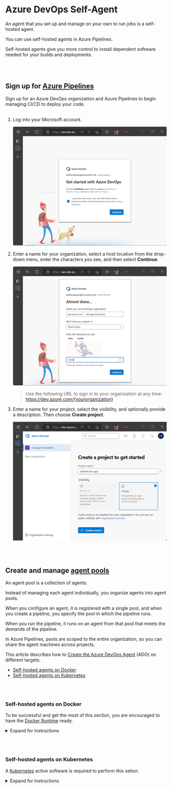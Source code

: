 # Azure DevOps Self-Agent

An agent that you set up and manage on your own to run jobs is a self-hosted agent.

You can use self-hosted agents in Azure Pipelines.

Self-hosted agents give you more control to install dependent software needed for your builds and deployments.

<br><br>
## Sign up for [Azure Pipelines](https://learn.microsoft.com/en-us/azure/devops/pipelines/get-started/pipelines-sign-up?view=azure-devops)

Sign up for an Azure DevOps organization and Azure Pipelines to begin managing CI/CD to deploy your code.<br><br>

1. Log into your Microsoft account.

   ![Microsoft Account](/images/microsoft_account.png)

2. Enter a name for your organization, select a host location from the drop-down menu, enter the characters you see, and then select **Continue**.

   ![Create ADO Organization](/images/ado-organization.png)

   > Use the following URL to sign in to your organization at any time: https://dev.azure.com/{yourorganization}

3. Enter a name for your project, select the visibility, and optionally provide a description. Then choose **Create project**.

   ![Create ADO Project](/images/ado-create_project.png)


<br><br>
## Create and manage [agent pools](https://learn.microsoft.com/en-us/azure/devops/pipelines/agents/pools-queues?view=azure-devops&tabs=yaml%2Cbrowser#create-agent-pools)

An agent pool is a collection of agents.

Instead of managing each agent individually, you organize agents into agent pools.

When you configure an agent, it is registered with a single pool, and when you create a pipeline, you specify the pool in which the pipeline runs.

When you run the pipeline, it runs on an agent from that pool that meets the demands of the pipeline.

In Azure Pipelines, pools are scoped to the entire organization, so you can share the agent machines across projects.

This article describes how to [Create the Azure DevOps Agent](https://learn.microsoft.com/en-us/azure/devops/pipelines/agents/pools-queues?view=azure-devops&tabs=yaml%2Cbrowser#create-agent-pools) (ADO) on different targets.

- [Self-hosted agents on Docker](#self-hosted-agents-on-docker)
- [Self-hosted agents on Kubernetes](#self-hosted-agents-on-kubernetes)


<br><br>
### Self-hosted agents on **Docker**

To be successful and get the most of this section, you are encouraged to have the [Docker Runtime](https://docs.docker.com/docker-for-windows/install/) ready.

<details>
<summary>Expand for instructions</summary>

1. Go to your organization and select **Organization settings**.

   ![ADO Organization Settings](/images/ado-organization_settings.png)

2. Select **Agent pools** in the left panel under **Pipelines**.

   ![ADO Organization Settings Agent pools](/images/ado-organization_settings_agent_pools.png)

3. Select **Add pool**.

4. Select **Self-hosted** for **Pool type**, type **Docker** as the **Name** of the agent pool and select **Create**.

   ![ADO Organization Settings Add Agent pools](/images/ado-organization_settings_agent_pools-add.png)

5. See the agent pool **Docker**.

   ![ADO Agent Pool Docker](/images/ado-agent_pool-docker.png)

6. Create a directory of your choice and navigate into it.

   ![Doker dir](/images/ado-agent_pool-docker-dir.png)

7. Save the following content to file **```Dockerfile```**.

    ```
    FROM ubuntu:20.04
    RUN DEBIAN_FRONTEND=noninteractive apt-get update
    RUN DEBIAN_FRONTEND=noninteractive apt-get upgrade -y

    RUN DEBIAN_FRONTEND=noninteractive apt-get install -y -qq --no-install-recommends \
        apt-transport-https \
        apt-utils \
        ca-certificates \
        curl \
        git \
        iputils-ping \
        jq \
        lsb-release \
        software-properties-common

    RUN curl -sL https://aka.ms/InstallAzureCLIDeb | bash

    # Can be 'linux-x64', 'linux-arm64', 'linux-arm', 'rhel.6-x64'.
    ENV TARGETARCH=linux-x64

    WORKDIR /azp

    COPY ./start.sh .
    RUN chmod +x start.sh

    ENTRYPOINT [ "./start.sh" ]
    ```

8. Save the following content to file **```start.sh```**.

    ```
    #!/bin/bash
    set -e

    if [ -z "$AZP_URL" ]; then
    echo 1>&2 "error: missing AZP_URL environment variable"
    exit 1
    fi

    if [ -z "$AZP_TOKEN_FILE" ]; then
    if [ -z "$AZP_TOKEN" ]; then
        echo 1>&2 "error: missing AZP_TOKEN environment variable"
        exit 1
    fi

    AZP_TOKEN_FILE=/azp/.token
    echo -n $AZP_TOKEN > "$AZP_TOKEN_FILE"
    fi

    unset AZP_TOKEN

    if [ -n "$AZP_WORK" ]; then
    mkdir -p "$AZP_WORK"
    fi

    export AGENT_ALLOW_RUNASROOT="1"

    cleanup() {
    if [ -e config.sh ]; then
        print_header "Cleanup. Removing Azure Pipelines agent..."

        # If the agent has some running jobs, the configuration removal process will fail.
        # So, give it some time to finish the job.
        while true; do
        ./config.sh remove --unattended --auth PAT --token $(cat "$AZP_TOKEN_FILE") && break

        echo "Retrying in 30 seconds..."
        sleep 30
        done
    fi
    }

    print_header() {
    lightcyan='\033[1;36m'
    nocolor='\033[0m'
    echo -e "${lightcyan}$1${nocolor}"
    }

    # Let the agent ignore the token env variables
    export VSO_AGENT_IGNORE=AZP_TOKEN,AZP_TOKEN_FILE

    print_header "1. Determining matching Azure Pipelines agent..."

    AZP_AGENT_PACKAGES=$(curl -LsS \
        -u user:$(cat "$AZP_TOKEN_FILE") \
        -H 'Accept:application/json;' \
        "$AZP_URL/_apis/distributedtask/packages/agent?platform=$TARGETARCH&top=1")

    AZP_AGENT_PACKAGE_LATEST_URL=$(echo "$AZP_AGENT_PACKAGES" | jq -r '.value[0].downloadUrl')

    if [ -z "$AZP_AGENT_PACKAGE_LATEST_URL" -o "$AZP_AGENT_PACKAGE_LATEST_URL" == "null" ]; then
    echo 1>&2 "error: could not determine a matching Azure Pipelines agent"
    echo 1>&2 "check that account '$AZP_URL' is correct and the token is valid for that account"
    exit 1
    fi

    print_header "2. Downloading and extracting Azure Pipelines agent..."

    curl -LsS $AZP_AGENT_PACKAGE_LATEST_URL | tar -xz & wait $!

    source ./env.sh

    print_header "3. Configuring Azure Pipelines agent..."

    ./config.sh --unattended \
    --agent "${AZP_AGENT_NAME:-$(hostname)}" \
    --url "$AZP_URL" \
    --auth PAT \
    --token $(cat "$AZP_TOKEN_FILE") \
    --pool "${AZP_POOL:-Default}" \
    --work "${AZP_WORK:-_work}" \
    --replace \
    --acceptTeeEula & wait $!

    print_header "4. Running Azure Pipelines agent..."

    trap 'cleanup; exit 0' EXIT
    trap 'cleanup; exit 130' INT
    trap 'cleanup; exit 143' TERM

    chmod +x ./run-docker.sh

    # To be aware of TERM and INT signals call run.sh
    # Running it with the --once flag at the end will shut down the agent after the build is executed
    ./run-docker.sh "$@" & wait $!
    ```

9. Build the container with the ADO agent software.


    ```console
    docker build -t adoagent-docker:latest .
    ```

10. Run the container.

    ```console
    docker run \
    -e AZP_URL=$AZP_URL \
    -e AZP_TOKEN=$AZP_TOKEN \
    -e AZP_POOL=Docker \
    adoagent-docker:latest
    ```

    > **Warning**

    > You need to control your ADO url and token using environment variables.

    > Command above is for example only. Replace with proper values.

    | Env Var | Description |
    |----------|---------------|
    | `AZP_URL` | The URL of the Azure DevOps or Azure DevOps Server instance. |
    | `AZP_TOKEN` | [Personal Access Token](https://learn.microsoft.com/en-us/azure/devops/organizations/accounts/use-personal-access-tokens-to-authenticate?view=azure-devops&amp%3Btabs=Windows&tabs=Windows) (PAT) with Agent Pools (read, manage) scope, created by a user who has permission to configure agents, at AZP_URL. |

17. Validate if the container agent is connected.

    ![ADO agent listening](/images/ado-agent_pool-docker-run-listening.png)

18. Go to your **Organization settings**, select **Agent pools** and select **Docker**.

19. You should now see your container agent connected in the **Agents** menu.

    ![ADO agent pool with connected agent](/images/ado-agent_pool-docker-connected_agent.png)

20. You can start more container agents as needed.

</details>


<br><br>
### Self-hosted agents on **Kubernetes**

A [Kubernetes](https://kubernetes.io/docs/tasks/tools/) active software is required to perform this setion.

<details>
<summary>Expand for instructions</summary>

1. Go to your organization and select **Organization settings**.

   ![ADO Organization Settings](/images/ado-organization_settings.png)

2. Select **Agent pools** in the left panel under **Pipelines**.

   ![ADO Organization Settings Agent pools](/images/ado-organization_settings_agent_pools.png)

3. Select **Add pool**.

4. Select **Self-hosted** for **Pool type**, type **Kubernetes** as the **Name** of the agent pool and select **Create**.

   ![ADO Organization Settings Add Agent pools](/images/ado-organization_settings_agent_pools-add-kubernetes.png)

5. See the agent pool **Kubernetes**.

   ![ADO Agent Pool Docker](/images/ado-agent_pool-kubernetes.png)

6. Create a directory of your choice and navigate into it.

   ![Kubernetes dir](/images/ado-agent_pool-kubernetes-dir.png)

7. Save the following content to file **```Dockerfile```**.

    ```
    FROM ubuntu:20.04
    RUN DEBIAN_FRONTEND=noninteractive apt-get update
    RUN DEBIAN_FRONTEND=noninteractive apt-get upgrade -y

    RUN DEBIAN_FRONTEND=noninteractive apt-get install -y -qq --no-install-recommends \
        apt-transport-https \
        apt-utils \
        ca-certificates \
        curl \
        git \
        iputils-ping \
        jq \
        lsb-release \
        software-properties-common

    RUN curl -sL https://aka.ms/InstallAzureCLIDeb | bash

    # Can be 'linux-x64', 'linux-arm64', 'linux-arm', 'rhel.6-x64'.
    ENV TARGETARCH=linux-x64

    WORKDIR /azp

    COPY ./start.sh .
    RUN chmod +x start.sh

    ENTRYPOINT [ "./start.sh" ]
    ```

8. Save the following content to file **```start.sh```**.

    ```
    #!/bin/bash
    set -e

    if [ -z "$AZP_URL" ]; then
    echo 1>&2 "error: missing AZP_URL environment variable"
    exit 1
    fi

    if [ -z "$AZP_TOKEN_FILE" ]; then
    if [ -z "$AZP_TOKEN" ]; then
        echo 1>&2 "error: missing AZP_TOKEN environment variable"
        exit 1
    fi

    AZP_TOKEN_FILE=/azp/.token
    echo -n $AZP_TOKEN > "$AZP_TOKEN_FILE"
    fi

    unset AZP_TOKEN

    if [ -n "$AZP_WORK" ]; then
    mkdir -p "$AZP_WORK"
    fi

    export AGENT_ALLOW_RUNASROOT="1"

    cleanup() {
    if [ -e config.sh ]; then
        print_header "Cleanup. Removing Azure Pipelines agent..."

        # If the agent has some running jobs, the configuration removal process will fail.
        # So, give it some time to finish the job.
        while true; do
        ./config.sh remove --unattended --auth PAT --token $(cat "$AZP_TOKEN_FILE") && break

        echo "Retrying in 30 seconds..."
        sleep 30
        done
    fi
    }

    print_header() {
    lightcyan='\033[1;36m'
    nocolor='\033[0m'
    echo -e "${lightcyan}$1${nocolor}"
    }

    # Let the agent ignore the token env variables
    export VSO_AGENT_IGNORE=AZP_TOKEN,AZP_TOKEN_FILE

    print_header "1. Determining matching Azure Pipelines agent..."

    AZP_AGENT_PACKAGES=$(curl -LsS \
        -u user:$(cat "$AZP_TOKEN_FILE") \
        -H 'Accept:application/json;' \
        "$AZP_URL/_apis/distributedtask/packages/agent?platform=$TARGETARCH&top=1")

    AZP_AGENT_PACKAGE_LATEST_URL=$(echo "$AZP_AGENT_PACKAGES" | jq -r '.value[0].downloadUrl')

    if [ -z "$AZP_AGENT_PACKAGE_LATEST_URL" -o "$AZP_AGENT_PACKAGE_LATEST_URL" == "null" ]; then
    echo 1>&2 "error: could not determine a matching Azure Pipelines agent"
    echo 1>&2 "check that account '$AZP_URL' is correct and the token is valid for that account"
    exit 1
    fi

    print_header "2. Downloading and extracting Azure Pipelines agent..."

    curl -LsS $AZP_AGENT_PACKAGE_LATEST_URL | tar -xz & wait $!

    source ./env.sh

    print_header "3. Configuring Azure Pipelines agent..."

    ./config.sh --unattended \
    --agent "${AZP_AGENT_NAME:-$(hostname)}" \
    --url "$AZP_URL" \
    --auth PAT \
    --token $(cat "$AZP_TOKEN_FILE") \
    --pool "${AZP_POOL:-Default}" \
    --work "${AZP_WORK:-_work}" \
    --replace \
    --acceptTeeEula & wait $!

    print_header "4. Running Azure Pipelines agent..."

    trap 'cleanup; exit 0' EXIT
    trap 'cleanup; exit 130' INT
    trap 'cleanup; exit 143' TERM

    chmod +x ./run-docker.sh

    # To be aware of TERM and INT signals call run.sh
    # Running it with the --once flag at the end will shut down the agent after the build is executed
    ./run-docker.sh "$@" & wait $!
    ```

9. Build the container with the ADO agent software.


    ```console
    docker build -t adoagent-kubernetes:latest .
    ```

10. Tag and push the container image into a Container Registry repository of your choice. We are using Docker Hub here. Feel free to use yours.

    ```console
    docker image tag adoagent-kubernetes:latest kledsonhugo/adoagent-kubernetes:latest
    docker push kledsonhugo/adoagent-kubernetes:latest
    ```
    > **Warning**

    > Replace the Docker Hub account ```kledsonhugo``` by your Container Registry account.

11. Save the following content to file **```deployment.yml```**.

    ```
    apiVersion: apps/v1
    kind: Deployment
    metadata:
    name: adoagent-deployment
    spec:
    selector:
        matchLabels:
        app: adoagent
    replicas: 2
    template:
        metadata:
        labels:
            app: adoagent
        spec:
        containers:
        - name: adoagent
            image: kledsonhugo/adoagent-kubernetes:latest
            env:
            - name: AZP_URL
            value: https://dev.azure.com/csa-app-innovation
            - name: AZP_TOKEN
            value: XXXXXXXXXXXXXXXXXXXXXXXXXXXXX
            - name: AZP_POOL
            value: Kubernetes
    ```

    > **Warning**

    > You need to control your Azure ADO url and token using environment variables.

    > Replace file content with proper values.

    | Env Var | Description |
    |----------|---------------|
    | `AZP_URL` | The URL of the Azure DevOps or Azure DevOps Server instance. |
    | `AZP_TOKEN` | [Personal Access Token](https://learn.microsoft.com/en-us/azure/devops/organizations/accounts/use-personal-access-tokens-to-authenticate?view=azure-devops&amp%3Btabs=Windows&tabs=Windows) (PAT) with Agent Pools (read, manage) scope, created by a user who has permission to configure agents, at AZP_URL. |

12. Deploy the Kubernetes pods.

    ```console
    kubectl apply -f deployment.yml
    ```

13. Validate if the Kubernetes pods are running.

    ![ADO agent running](/images/ado-agent_pool-kubernetes-running.png)

14. Validate if the ADO agent is listening inside the Kubernetes pods.

    ![ADO agent connected](/images/ado-agent_pool-kubernetes-connected.png)

15. Go to your **Organization settings**, select **Agent pools** and select **Kubernetes**.

16. You should now see your container agent connected in the **Agents** menu.

    ![ADO agent pool with connected agent](/images/ado-agent_pool-kubernetes-connected_agent.png)

17. You can scale the Kubernetes pods as needed.
</details>